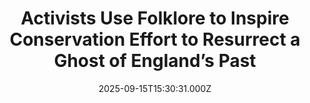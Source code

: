 ---
title: "Activists Use Folklore to Inspire Conservation Effort to Resurrect a Ghost of England’s Past"
date: 2025-09-15T15:30:31.000Z
category: Human Kindness
externalLink: "https://www.goodnewsnetwork.org/activists-use-folklore-to-inspire-conservation-in-effort-to-resurrect-a-ghost-of-englands-past/"
image: ""
excerpt: "According to the reporter Amelia Hill, residents of southwest England used to be able to pay their land rent with their catch of European eel. She continues: songs were sung about the eel, lanes and canals and beaches were named after the eel; but those days are nearly gone. With eel populations down 99% in […] The post Activists Use…"
---